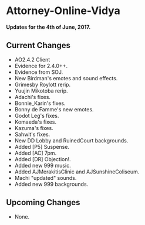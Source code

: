 # Attorney-Online-Vidya
__Updates for the 4th of June, 2017.__

## Current Changes
* AO2.4.2 Client
* Evidence for 2.4.0++.
* Evidence from SOJ.
* New Birdman's emotes and sound effects.
* Grimesby Roylott rerip.
* Yuujin Mikotoba rerip.
* Adachi's fixes.
* Bonnie_Karin's fixes.
* Bonny de Famme's new emotes.
* Godot Leg's fixes.
* Komaeda's fixes.  
* Kazuma's fixes.
* Sahwit's fixes.
* New DD Lobby and RuinedCourt backgrounds.
* Added [P5] Suspense.
* Added [AC] 7pm.
* Added [DR] Objection!.
* Added new 999 music.
* Added AJMerakitisClinic and AJSunshineColiseum.
* Machi "updated" sounds.
* Added new 999 backgrounds.

## Upcoming Changes
* None.
